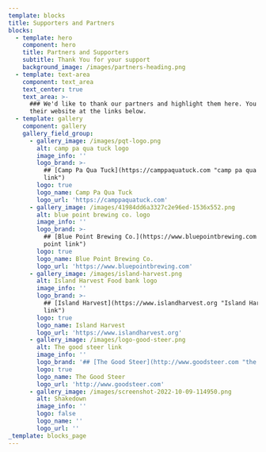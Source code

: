 ```yaml
---
template: blocks
title: Supporters and Partners
blocks:
  - template: hero
    component: hero
    title: Partners and Supporters
    subtitle: Thank You for your support
    background_image: /images/partners-heading.png
  - template: text-area
    component: text_area
    text_center: true
    text_area: >-
      ### We'd like to thank our partners and highlight them here. You can visit
      their website at the links below. 
  - template: gallery
    component: gallery
    gallery_field_group:
      - gallery_image: /images/pqt-logo.png
        alt: camp pa qua tuck logo
        image_info: ''
        logo_brand: >-
          ## [Camp Pa Qua Tuck](https://camppaquatuck.com "camp pa qua tuck
          link")
        logo: true
        logo_name: Camp Pa Qua Tuck
        logo_url: 'https://camppaquatuck.com'
      - gallery_image: /images/41984dd6a3327c2e96ed-1536x552.png
        alt: blue point brewing co. logo
        image_info: ''
        logo_brand: >-
          ## [Blue Point Brewing Co.](https://www.bluepointbrewing.com "blue
          point link")
        logo: true
        logo_name: Blue Point Brewing Co.
        logo_url: 'https://www.bluepointbrewing.com'
      - gallery_image: /images/island-harvest.png
        alt: Island Harvest Food bank logo
        image_info: ''
        logo_brand: >-
          ## [Island Harvest](https://www.islandharvest.org "Island Harvest
          link")
        logo: true
        logo_name: Island Harvest
        logo_url: 'https://www.islandharvest.org'
      - gallery_image: /images/logo-good-steer.png
        alt: The good steer link
        image_info: ''
        logo_brand: '## [The Good Steer](http://www.goodsteer.com "the good steer link")'
        logo: true
        logo_name: The Good Steer
        logo_url: 'http://www.goodsteer.com'
      - gallery_image: /images/screenshot-2022-10-09-114950.png
        alt: Shakedown
        image_info: ''
        logo: false
        logo_name: ''
        logo_url: ''
_template: blocks_page
---
```


